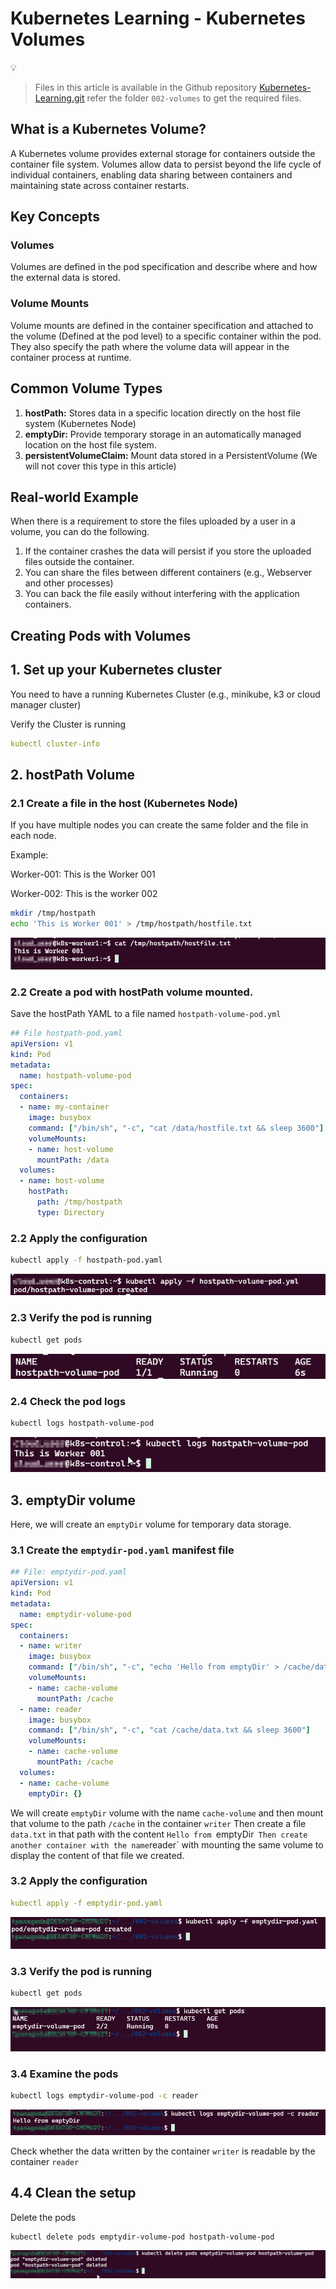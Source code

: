 # Kubernetes Learning - Kubernetes Volumes

<aside>
💡

> Files in this article is available in the Github repository [Kubernetes-Learning.git](https://github.com/tpanagoda/Kubernetes-Learning) refer the folder `002-volumes` to get the required files.
> 
</aside>

## What is a Kubernetes Volume?

A Kubernetes volume provides external storage for containers outside the container file system. Volumes allow data to persist beyond the life cycle of individual containers, enabling data sharing between containers and maintaining state across container restarts.

 

## Key Concepts

### Volumes

Volumes are defined in the pod specification and describe where and how the external data is stored.

### Volume Mounts

Volume mounts are defined in the container specification and attached to the volume (Defined at the pod level) to a specific container within the pod. They also specify the path where the volume data will appear in the container process at runtime.

## Common Volume Types

1. **hostPath:** Stores data in a specific location directly on the host file system (Kubernetes Node)
2. **emptyDir:** Provide temporary storage in an automatically managed location on the host file system.
3. **persistentVolumeClaim:** Mount data stored in a PersistentVolume (We will not cover this type in this article) 

## Real-world Example

When there is a requirement to store the files uploaded by a user in a volume, you can do the following.

1. If the container crashes the data will persist if you store the uploaded files outside the container.
2. You can share the files between different containers (e.g., Webserver and other processes)
3. You can back the file easily without interfering with the application containers.

## Creating Pods with Volumes

## 1. Set up your Kubernetes cluster

You need to have a running Kubernetes Cluster (e.g., minikube, k3 or cloud manager cluster)

Verify the Cluster is running

```yaml
kubectl cluster-info
```

## 2. hostPath Volume

### 2.1 Create a file in the host (Kubernetes Node)

If you have multiple nodes you can create the same folder and the file in each node.

Example:

Worker-001: This is the Worker 001

Worker-002: This is the worker 002

```bash
mkdir /tmp/hostpath
echo 'This is Worker 001' > /tmp/hostpath/hostfile.txt
```

![image.png](assets/image.png)

### 2.2 Create a pod with hostPath volume mounted.

Save the hostPath YAML to a file named `hostpath-volume-pod.yml`

```yaml
## File hostpath-pod.yaml
apiVersion: v1
kind: Pod
metadata:
  name: hostpath-volume-pod
spec:
  containers:
  - name: my-container
    image: busybox
    command: ["/bin/sh", "-c", "cat /data/hostfile.txt && sleep 3600"]
    volumeMounts:
    - name: host-volume
      mountPath: /data
  volumes:
  - name: host-volume
    hostPath:
      path: /tmp/hostpath
      type: Directory

```

### 2.2 Apply the configuration

```bash
kubectl apply -f hostpath-pod.yaml
```

![image.png](assets/image%201.png)

### 2.3 Verify the pod is running

```bash
kubectl get pods
```

![image.png](assets/image%202.png)

### 2.4 Check the pod logs

```bash
kubectl logs hostpath-volume-pod
```

![image.png](assets/image%203.png)

## 3. emptyDir volume

Here, we will create an `emptyDir` volume for temporary data storage.

### 3.1 Create the `emptydir-pod.yaml`  manifest file

```yaml
## File: emptydir-pod.yaml
apiVersion: v1
kind: Pod
metadata:
  name: emptydir-volume-pod
spec:
  containers:
  - name: writer
    image: busybox
    command: ["/bin/sh", "-c", "echo 'Hello from emptyDir' > /cache/data.txt && sleep 3600"]
    volumeMounts:
    - name: cache-volume
      mountPath: /cache
  - name: reader
    image: busybox
    command: ["/bin/sh", "-c", "cat /cache/data.txt && sleep 3600"]
    volumeMounts:
    - name: cache-volume
      mountPath: /cache
  volumes:
  - name: cache-volume
    emptyDir: {}
```

We will create `emptyDir` volume with the name `cache-volume` and then mount that volume to the path `/cache` in the container `writer` Then create a file `data.txt` in that path with the content `Hello from `emptyDir`  Then create another container with the name `reader` with mounting the same volume to display the content of that file we created.

### 3.2 Apply the configuration

```yaml
kubectl apply -f emptydir-pod.yaml
```

![image.png](assets/image%204.png)

### 3.3 Verify the pod is running

```bash
kubectl get pods
```

![image.png](assets/image%205.png)

### 3.4 Examine the pods

```bash
kubectl logs emptydir-volume-pod -c reader
```

![image.png](assets/image%206.png)

Check whether the data written by the container `writer` is readable by the container `reader`

## 4.4 Clean the setup

Delete the pods

```bash
kubectl delete pods emptydir-volume-pod hostpath-volume-pod
```

![image.png](assets/image%207.png)